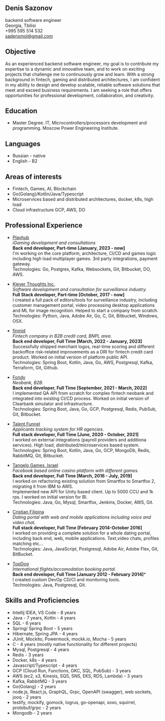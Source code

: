 ## Denis Sazonov
backend software engineer  
Georgia, Tbilisi  
+995 595 514 532  
sadensmol@gmail.com  

## Objective
As an experienced backend software engineer, my goal is to contribute my expertise to a dynamic and innovative team, and to work on exciting projects that challenge me to continuously grow and learn. With a strong background in fintech, gaming and distributed architectures, I am confident in my ability to design and develop scalable, reliable software solutions that meet and exceed business requirements. I am seeking a role that offers opportunities for professional development, collaboration, and creativity.

## Education
- Master Degree. IT, Microcontrollers/processors development and programming. Moscow Power Engineering Institute. 

## Languages
- Russian - native
- English - B2

## Areas of interests
- Fintech, Games, AI, Blockchain
- Go(Golang)/Kotlin/Java/Typescript
- Microservices based and distributed architectures, docker, k8s, high load
- Cloud infrastructure GCP, AWS, DO

## Professional Experience
- [Playhub](https://playhub.bet/)  
*iGaming development and consultations*  
**Back end developer, Part-time [January, 2023 - now]**  
I'm working on the core platform, architecture, CI/CD and games logic including high load multiplayer games. 3rd party integrations, payment gateway.  
Technologies: Go, Postgres, Kafka, Websockets, Git, Bitbucket, DO, AWS.

- [Klever Thoughts Inc.](https://www.investigationve.com/)  
*Software development and consultation for surveillance industry.*  
**Full Stack developer, Part-time [October, 2017 - now]**  
I created a full pack of editors/tools for surveillance industry, including customer management portal, video processing desktop applications and ML for image recognition. Helped to start a company from scratch.     
Technologies: Python, Java, Adobe Air, Go, C, Git, Bitbucket, Windows, OSX.

- [finmid](https://finmid.com/)  
*Fintech company in B2B credit card, BNPL area.*  
**Back end developer, Full Time [March, 2022 - January, 2023]**  
Successfully shipped merchant logos, real-time scoring and different backoffice risk-related improvements as a DRI for fintech credit card product. Worked on initial version of platform public API.  
Technologies: Spring Boot, Kotlin, Java, Go, AWS, Postgresql, Kafka, Terraform, Git, Github.

- [Fondy](https://fondy.io/en/)  
*Neobank, B2B.*  
**Back end developer, Full Time [September, 2021 - March, 2022]**  
I implemented QA API from scratch for complex fintech neobank and integrated into existing CI/CD process. Worked on initial version of Clearbank simulator and infrastructure.  
Technologies: Spring Boot, Java, Go, GCP, Postgresql, Redis, PubSub, Git, Bitbucket.

- [Talent Funnel](https://www.talent-funnel.com/)  
*Applicants tracking system for HR agencies.*  
**Full stack developer, Full Time [June, 2020 - October, 2021]**   
I worked on external integrations (payroll providers and additiona services). High load, distributed/microservices based system.    
Technologies: Spring Boot, Kotlin, Java, Go, GCP, MongoDb, Redis, RabbitMQ, Git, Bitbucket.

- [Tangelo Games, Israel](https://tangelogames.com/)  
*Facebook based online casino platform with different games.*  
**Back end developer, Full Time [March, 2016 - July, 2019]**  
I worked on refactoring existing solution from Smartfox to Smartfox 2, migrating it from IBM to AWS.  
Implemented new API for Unity based client. Up to 5000 CCU and 1k rps.
I worked on initial version for BI.  
Technologies: Java, Go, Mysql, Smartfox, Jenkins, Docker, AWS, Git.

- [Cristian Filipina](https://www.christianfilipina.com/)  
*Dating portal with web and mobile applications including voice and video chat.*  
**Full stack developer, Full Time [February 2014-October 2016]**  
I worked on providing a complete solution for a whole dating portal, including back end, web, mobile applications. Text,video chats, profiles matching etc...  
Technologies: Java, JavaScript, Postgresql, Adobe Air, Adobe Flex, Git, BitBucket.

- [TopDog](https://www.topdog.ru.net/)  
*International flights/accomodation booking portal.*  
**Back end developer, Full Time [January 2012 - February 2014]***  
I created custom DevOp CD/CI and monitoring tools.  
Technologies: Java, Postgresql, Git.

## Skills and Proficiencies
- Intellij IDEA, VS Code - 8 years
- Java - 7 years, Kotlin - 4 years
- SQL - 6 years 
- Spring/ Spring Boot - 5 years
- Hibernate, Spring JPA - 4 years
- JUnit, Mockito, Powermock, mockk.io, Mocha - 5 years 
- C - 4 years (mostly native functionality for different projects)
- Mysql, Postgresql - 4 years
- Redis - 3 years
- Docker, k8s - 4 years
- Javascript/Typescript - 4 years
- GCP (Cloud Run, Functions, GKC, SQL, PubSub) - 3 years
- AWS (ec2, s3, Kinesis, SQS, SNS, EKS, RDS, Lambda) - 3 years
- Kafka, RabbitMQ - 3 years
- Go(Golang) - 2 years
- node.js, React.js, GraphQL, Grpc, OpenAPI (swagger), web sockets, jooq - 2 years
- testify, mockify, gomock, logrus, go-openapi, xoxo, squirrel, protobuf/grpc - 2 years
- Mongodb - 2 years



